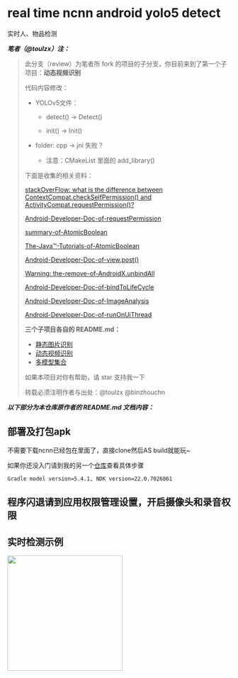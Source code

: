 # real time ncnn android yolo5 detect
实时人、物品检测

***笔者（@toulzx）注：***
> 此分支（review）为笔者所 fork 的项目的子分支，你目前来到了第一个子项目：**动态视频识别**
>
> 代码内容修改：
>
> - YOLOv5文件：
>
>   - detect() -> Detect()
>
>   - init() -> Init()
>
> - folder: cpp -> jni 失败？
>   - 注意：CMakeList 里面的 add_library()
>
> 下面是收集的相关资料：
>
> [stackOverFlow: what is the difference between ContextCompat.checkSelfPermission() and ActivityCompat.requestPermission()?](https://stackoverflow.com/questions/42832847/what-is-the-difference-between-contextcompat-checkselfpermission-and-activityc)
>
> [Android-Developer-Doc-of-requestPermission](https://developer.android.com/training/permissions/requesting?hl=zh-cn)
>
> [summary-of-AtomicBoolean](https://baijiahao.baidu.com/s?id=1647915101064077163&wfr=spider&for=pc)
>
> [The-Java™-Tutorials-of-AtomicBoolean](https://docs.oracle.com/javase/8/docs/api/java/util/concurrent/atomic/AtomicBoolean.html)
>
> [Android-Developer-Doc-of-view.post()](https://developer.android.com/reference/android/view/View#post(java.lang.Runnable))
>
> [Warning: the-remove-of-AndroidX.unbindAll](https://developer.android.com/jetpack/androidx/releases/camera#camera-core-1.0.0-alpha07)
>
> [Android-Developer-Doc-of-bindToLifeCycle](https://developer.android.com/reference/androidx/camera/lifecycle/ProcessCameraProvider#bindToLifecycle(androidx.lifecycle.LifecycleOwner,%20androidx.camera.core.CameraSelector,%20androidx.camera.core.UseCase...))
>
> [Android-Developer-Doc-of-ImageAnalysis](https://developer.android.com/reference/androidx/camera/core/ImageAnalysis.Analyzer)
>
> [Android-Developer-Doc-of-runOnUiThread](https://developer.android.com/reference/android/app/Activity#runOnUiThread(java.lang.Runnable))
>
> **三个子项目各自的 README.md：**
>
> + [静态图片识别](../ncnn-android-static_img/README.md)
> + [动态视频识别](README.md)
> + [多模型集合](../ncnn-android-all_nets/README.md)
>
> 如果本项目对你有帮助，请 star 支持我一下
>
> 转载必须注明作者与出处：@toulzx @binzhouchn

***以下部分为本仓库原作者的 README.md 文档内容：***

## 部署及打包apk

不需要下载ncnn已经包在里面了，直接clone然后AS build就能玩~

如果你还没入门请到我的另一个[仓库](https://github.com/binzhouchn/ncnn-android-yolov5)查看具体步骤

`Gradle model version=5.4.1, NDK version=22.0.7026061`


## 程序闪退请到应用权限管理设置，开启摄像头和录音权限


## 实时检测示例

<img src="screenshot_yolov5.gif" width="260">
